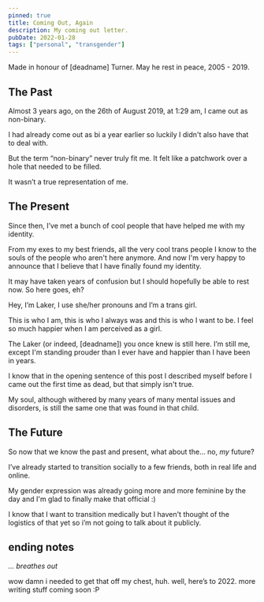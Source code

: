 ```yaml
---
pinned: true
title: Coming Out, Again
description: My coming out letter.
pubDate: 2022-01-28
tags: ["personal", "transgender"]
---
```


Made in honour of [deadname] Turner. May he rest in peace, 2005 - 2019.

## The Past

Almost 3 years ago, on the 26th of August 2019, at 1:29 am, I came out as non-binary.

I had already come out as bi a year earlier so luckily I didn't also have that to deal with.

But the term “non-binary” never truly fit me. It felt like a patchwork over a hole that needed to be filled. 

It wasn’t a true representation of me.

## The Present

Since then, I’ve met a bunch of cool people that have helped me with my identity.

From my exes to my best friends, all the very cool trans people I know to the souls of the people who aren't here anymore. And now I'm very happy to announce that I believe that I have finally found my identity.

It may have taken years of confusion but I should hopefully be able to rest now. So here goes, eh?

Hey, I’m Laker, I use she/her pronouns and I’m a trans girl.

This is who I am, this is who I always was and this is who I want to be. I feel so much happier when I am perceived as a girl.

The Laker (or indeed, [deadname]) you once knew is still here. I’m still me, except I'm standing prouder than I ever have and happier than I have been in years.

I know that in the opening sentence of this post I described myself before I came out the first time as dead, but that simply isn't true.

My soul, although withered by many years of many mental issues and disorders, is still the same one that was found in that child.

## The Future

So now that we know the past and present, what about the… no, _my_ future?

I’ve already started to transition socially to a few friends, both in real life and online.

My gender expression was already going more and more feminine by the day and I'm glad to finally make that official :)

I know that I want to transition medically but I haven't thought of the logistics of that yet so i’m not going to talk about it publicly.

## ending notes

_… breathes out_

wow damn i needed to get that off my chest, huh. well, here’s to 2022. more writing stuff coming soon :P

